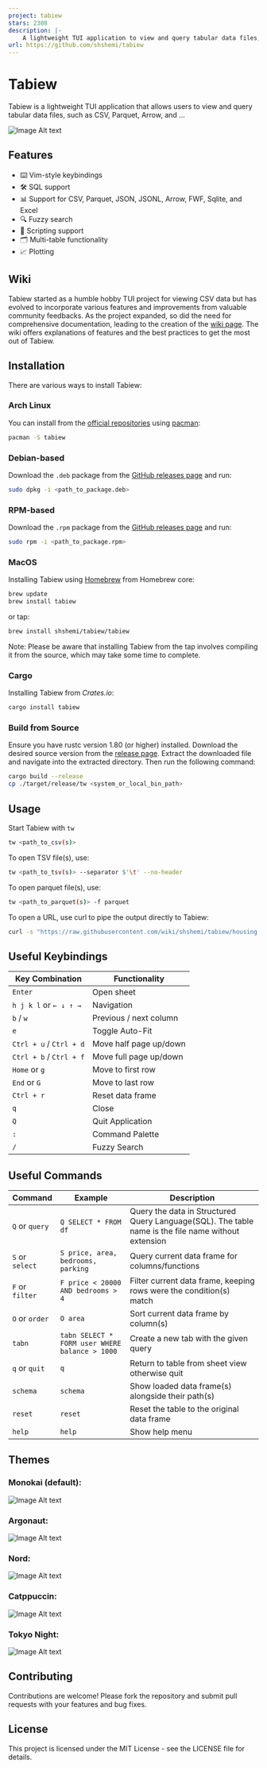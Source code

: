 ```yaml
---
project: tabiew
stars: 2308
description: |-
    A lightweight TUI application to view and query tabular data files, such as CSV, TSV, and parquet.
url: https://github.com/shshemi/tabiew
---
```


# Tabiew

Tabiew is a lightweight TUI application that allows users to view and query tabular data files, such as CSV, Parquet, Arrow, and ...

![Image Alt text](images/main.gif "Screenshot")

## Features

- ⌨️ Vim-style keybindings
- 🛠️ SQL support
- 📊 Support for CSV, Parquet, JSON, JSONL, Arrow, FWF, Sqlite, and Excel
- 🔍 Fuzzy search
- 📝 Scripting support
- 🗂️ Multi-table functionality
- 📈 Plotting

## Wiki

Tabiew started as a humble hobby TUI project for viewing CSV data but has evolved to incorporate various features and improvements from valuable community feedbacks. As the project expanded, so did the need for comprehensive documentation, leading to the creation of the [wiki page](https://github.com/shshemi/tabiew/wiki). The wiki offers explanations of features and the best practices to get the most out of Tabiew.

## Installation

There are various ways to install Tabiew:

### Arch Linux

You can install from the [official repositories](https://archlinux.org/packages/extra/x86_64/tabiew/) using [pacman](https://wiki.archlinux.org/title/pacman):
```bash
pacman -S tabiew
```

### Debian-based

Download the `.deb` package from the [GitHub releases page](https://github.com/shshemi/tabiew/releases) and run:
 ```bash
sudo dpkg -i <path_to_package.deb>
 ```

### RPM-based

Download the `.rpm` package from the [GitHub releases page](https://github.com/shshemi/tabiew/releases) and run:
 ```bash
sudo rpm -i <path_to_package.rpm>
 ```

### MacOS

Installing Tabiew using [Homebrew](https://brew.sh/) from Homebrew core:
```bash
brew update
brew install tabiew
```
or tap:
 ```bash
brew install shshemi/tabiew/tabiew
 ```

Note: Please be aware that installing Tabiew from the tap involves compiling it from the source, which may take some time to complete.

### Cargo

Installing Tabiew from *Crates.io*:
 ```bash
cargo install tabiew
 ```

### Build from Source

Ensure you have rustc version 1.80 (or higher) installed. Download the desired source version from the [release page](https://github.com/shshemi/tabiew/releases). Extract the downloaded file and navigate into the extracted directory. Then run the following command:
```bash
cargo build --release
cp ./target/release/tw <system_or_local_bin_path>
```

## Usage

Start Tabiew with `tw`
```bash
tw <path_to_csv(s)>
```

To open TSV file(s), use:
```bash
tw <path_to_tsv(s)> --separator $'\t' --no-header
```

To open parquet file(s), use:
```bash
tw <path_to_parquet(s)> -f parquet
```

To open a URL, use curl to pipe the output directly to Tabiew:
```bash
curl -s "https://raw.githubusercontent.com/wiki/shshemi/tabiew/housing.csv" | tw
```

## Useful Keybindings️

|Key Combination|Functionality|
|-|-|
| `Enter`| Open sheet|
| `h j k l` or `← ↓ ↑ →`| Navigation |
| `b` / `w` | Previous / next column|
| `e` | Toggle Auto-Fit|
| `Ctrl + u` / `Ctrl + d`| Move half page up/down|
| `Ctrl + b` / `Ctrl + f`| Move full page up/down|
| `Home` or `g`| Move to first row|
| `End` or `G`| Move to last row|
| `Ctrl + r`| Reset data frame|
| `q`| Close |
| `Q`| Quit Application |
| `:`| Command Palette|
| `/`| Fuzzy Search|

## Useful Commands

|Command|Example|Description|
|-|-|-|
|`Q` or `query`|`Q SELECT * FROM df`|Query the data in Structured Query Language(SQL). The table name is the file name without extension|
|`S` or `select`| `S price, area, bedrooms, parking`|Query current data frame for columns/functions|
|`F` or `filter`| `F price < 20000 AND bedrooms > 4`|Filter current data frame, keeping rows were the condition(s) match|
|`O` or `order`| `O area`|Sort current data frame by column(s)|
|`tabn`| `tabn SELECT * FORM user WHERE balance > 1000`|Create a new tab with the given query|
|`q` or `quit` |`q`| Return to table from sheet view otherwise quit|
|`schema`| `schema`| Show loaded data frame(s) alongside their path(s)|
|`reset`| `reset`| Reset the table to the original data frame|
|`help`| `help`| Show help menu|


## Themes

### Monokai (default):

![Image Alt text](images/theme-monokai.png "Monokai")

### Argonaut:

![Image Alt text](images/theme-argonaut.png "Argonaut")

### Nord:

![Image Alt text](images/theme-nord.png "Nord")

### Catppuccin:

![Image Alt text](images/theme-catppuccin.png "Catppuccin")

### Tokyo Night:

![Image Alt text](images/theme-tokyo-night.png "Tokyo Night")

## Contributing

Contributions are welcome! Please fork the repository and submit pull requests with your features and bug fixes.

## License

This project is licensed under the MIT License - see the LICENSE file for details.

